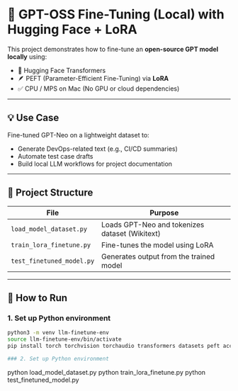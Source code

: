 # 🧠 GPT-OSS Fine-Tuning (Local) with Hugging Face + LoRA

This project demonstrates how to fine-tune an **open-source GPT model locally** using:
- 🦙 Hugging Face Transformers
- 🪶 PEFT (Parameter-Efficient Fine-Tuning) via **LoRA**
- ✅ CPU / MPS on Mac (No GPU or cloud dependencies)

---

## 💡 Use Case

Fine-tuned GPT-Neo on a lightweight dataset to:
- Generate DevOps-related text (e.g., CI/CD summaries)
- Automate test case drafts
- Build local LLM workflows for project documentation

---

## 📁 Project Structure

| File | Purpose |
|------|---------|
| `load_model_dataset.py` | Loads GPT-Neo and tokenizes dataset (Wikitext) |
| `train_lora_finetune.py` | Fine-tunes the model using LoRA |
| `test_finetuned_model.py` | Generates output from the trained model |

---

## 🚀 How to Run

### 1. Set up Python environment
```bash
python3 -m venv llm-finetune-env
source llm-finetune-env/bin/activate
pip install torch torchvision torchaudio transformers datasets peft accelerate bitsandbytes

### 2. Set up Python environment
```

python load_model_dataset.py
python train_lora_finetune.py
python test_finetuned_model.py
